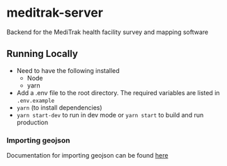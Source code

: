 # meditrak-server

Backend for the MediTrak health facility survey and mapping software

## Running Locally

- Need to have the following installed
  - Node
  - yarn
- Add a .env file to the root directory. The required variables are listed in `.env.example`
- `yarn` (to install dependencies)
- `yarn start-dev` to run in dev mode or `yarn start` to build and run production

### Importing geojson

Documentation for importing geojson can be found [here](src/documentation/importingNewGeojson.md)
